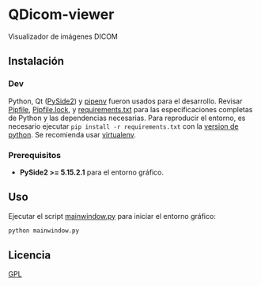# QDicom-viewer

Visualizador de imágenes DICOM

## Instalación

### Dev
Python, Qt ([PySide2](https://pypi.org/project/PySide2/)) y 
[pipenv](https://docs.pipenv.org/) fueron usados para el desarrollo. 
Revisar [Pipfile](Pipfile), [Pipfile.lock](Pipfile.lock), 
y [requirements.txt](requirements.txt) para las especificaciones 
completas de Python y las dependencias necesarias. Para reproducir 
el entorno, es necesario ejecutar `pip install -r requirements.txt` 
con la [version de python](Pipfile.lock#L8). 
Se recomienda usar [virtualenv](https://virtualenv.pypa.io/en/stable/).

### Prerequisitos

* **PySide2 >= 5.15.2.1** para el entorno gráfico.

## Uso

Ejecutar el script [mainwindow.py](mainwindow.py) para iniciar el entorno gráfico:
```bash
python mainwindow.py
```

## Licencia

[GPL](LICENSE)

